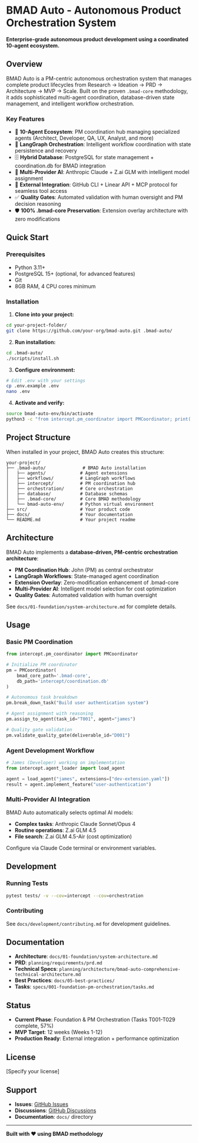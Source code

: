 # BMAD Auto - Autonomous Product Orchestration System

**Enterprise-grade autonomous product development using a coordinated 10-agent ecosystem.**

## Overview

BMAD Auto is a PM-centric autonomous orchestration system that manages complete product lifecycles from Research → Ideation → PRD → Architecture → MVP → Scale. Built on the proven `.bmad-core` methodology, it adds sophisticated multi-agent coordination, database-driven state management, and intelligent workflow orchestration.

### Key Features

- 🤖 **10-Agent Ecosystem**: PM coordination hub managing specialized agents (Architect, Developer, QA, UX, Analyst, and more)
- 🔄 **LangGraph Orchestration**: Intelligent workflow coordination with state persistence and recovery
- 🗄️ **Hybrid Database**: PostgreSQL for state management + coordination.db for BMAD integration
- 🤝 **Multi-Provider AI**: Anthropic Claude + Z.ai GLM with intelligent model assignment
- 🔗 **External Integration**: GitHub CLI + Linear API + MCP protocol for seamless tool access
- ✅ **Quality Gates**: Automated validation with human oversight and PM decision reasoning
- 🛡️ **100% .bmad-core Preservation**: Extension overlay architecture with zero modifications

## Quick Start

### Prerequisites

- Python 3.11+
- PostgreSQL 15+ (optional, for advanced features)
- Git
- 8GB RAM, 4 CPU cores minimum

### Installation

1. **Clone into your project:**
```bash
cd your-project-folder/
git clone https://github.com/your-org/bmad-auto.git .bmad-auto/
```

2. **Run installation:**
```bash
cd .bmad-auto/
./scripts/install.sh
```

3. **Configure environment:**
```bash
# Edit .env with your settings
cp .env.example .env
nano .env
```

4. **Activate and verify:**
```bash
source bmad-auto-env/bin/activate
python3 -c "from intercept.pm_coordinator import PMCoordinator; print('✓ BMAD Auto ready!')"
```

## Project Structure

When installed in your project, BMAD Auto creates this structure:

```
your-project/
├── .bmad-auto/              # BMAD Auto installation
│   ├── agents/             # Agent extensions
│   ├── workflows/          # LangGraph workflows
│   ├── intercept/          # PM coordination hub
│   ├── orchestration/      # Core orchestration
│   ├── database/           # Database schemas
│   ├── .bmad-core/         # Core BMAD methodology
│   └── bmad-auto-env/      # Python virtual environment
├── src/                    # Your product code
├── docs/                   # Your documentation
└── README.md               # Your project readme
```

## Architecture

BMAD Auto implements a **database-driven, PM-centric orchestration architecture**:

- **PM Coordination Hub**: John (PM) as central orchestrator
- **LangGraph Workflows**: State-managed agent coordination
- **Extension Overlay**: Zero-modification enhancement of .bmad-core
- **Multi-Provider AI**: Intelligent model selection for cost optimization
- **Quality Gates**: Automated validation with human oversight

See `docs/01-foundation/system-architecture.md` for complete details.

## Usage

### Basic PM Coordination

```python
from intercept.pm_coordinator import PMCoordinator

# Initialize PM coordinator
pm = PMCoordinator(
    bmad_core_path='.bmad-core',
    db_path='intercept/coordination.db'
)

# Autonomous task breakdown
pm.break_down_task("Build user authentication system")

# Agent assignment with reasoning
pm.assign_to_agent(task_id="T001", agent="james")

# Quality gate validation
pm.validate_quality_gate(deliverable_id="D001")
```

### Agent Development Workflow

```python
# James (Developer) working on implementation
from intercept.agent_loader import load_agent

agent = load_agent("james", extensions=["dev-extension.yaml"])
result = agent.implement_feature("user-authentication")
```

### Multi-Provider AI Integration

BMAD Auto automatically selects optimal AI models:

- **Complex tasks**: Anthropic Claude Sonnet/Opus 4
- **Routine operations**: Z.ai GLM 4.5
- **File search**: Z.ai GLM 4.5-Air (cost optimization)

Configure via Claude Code terminal or environment variables.

## Development

### Running Tests

```bash
pytest tests/ -v --cov=intercept --cov=orchestration
```

### Contributing

See `docs/development/contributing.md` for development guidelines.

## Documentation

- **Architecture**: `docs/01-foundation/system-architecture.md`
- **PRD**: `planning/requirements/prd.md`
- **Technical Specs**: `planning/architecture/bmad-auto-comprehensive-technical-architecture.md`
- **Best Practices**: `docs/05-best-practices/`
- **Tasks**: `specs/001-foundation-pm-orchestration/tasks.md`

## Status

- **Current Phase**: Foundation & PM Orchestration (Tasks T001-T029 complete, 57%)
- **MVP Target**: 12 weeks (Weeks 1-12)
- **Production Ready**: External integration + performance optimization

## License

[Specify your license]

## Support

- **Issues**: [GitHub Issues](https://github.com/your-org/bmad-auto/issues)
- **Discussions**: [GitHub Discussions](https://github.com/your-org/bmad-auto/discussions)
- **Documentation**: `docs/` directory

---

**Built with ❤️ using BMAD methodology**

